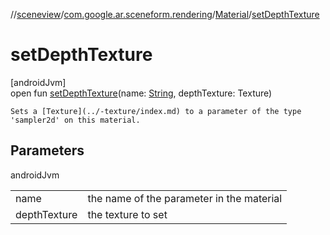 //[sceneview](../../../index.md)/[com.google.ar.sceneform.rendering](../index.md)/[Material](index.md)/[setDepthTexture](set-depth-texture.md)

# setDepthTexture

[androidJvm]\
open fun [setDepthTexture](set-depth-texture.md)(name: [String](https://developer.android.com/reference/kotlin/java/lang/String.html), depthTexture: Texture)

    Sets a [Texture](../-texture/index.md) to a parameter of the type 'sampler2d' on this material.

## Parameters

androidJvm

| | |
|---|---|
| name | the name of the parameter in the material |
| depthTexture | the texture to set |
